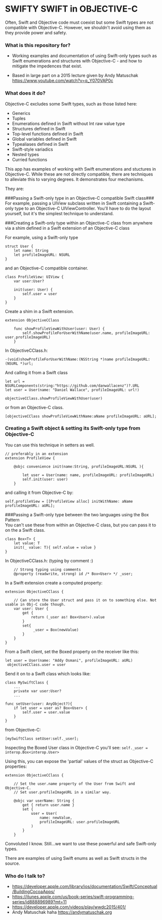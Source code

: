 # SWIFTY SWIFT in OBJECTIVE-C #

Often, Swift and Objective code must coexist but some Swift types are not compatible with Objective-C.
However, we shouldn't avoid using them as they provide power and safety.


### What is this repository for? ###

* Working examples and documentation of using Swift-only types such as Swift enumerations and structures with Objective-C - and how to mitigate the impedences that exist.

* Based in large part on a 2015 lecture given by Andy Matuschak <https://www.youtube.com/watch?v=q_Y070VAP0c>


### What does it do? ###

Objective-C excludes some Swift types, such as those listed here:

* Generics
* Tuples
* Enumerations defined in Swift without Int raw value type
* Structures defined in Swift
* Top-level functions defined in Swift
* Global variables defined in Swift
* Typealiases defined in Swift
* Swift-style variadics
* Nested types
* Curried functions
 
This app has examples of working with Swift enumerations and stuctures in Objective-C. While these are not directly compatible, there are techniques to alleviate this to varying degrees. It demonstrates four mechanisms.

 They are:

###Passing a Swift-only type in an Objective-C compatible Swift class###
For example, passing a UIView subclass written in Swift containing a Swift-only type to an Objective-C UIViewController. You'll have to do the layout yourself, but it's the simplest technique to understand.



###Creating a Swift-only type within an Objective-C class from anywhere via                                                                 a shim defined in a Swift extension of an Objective-C class   


For example, using a Swift-only type


	struct User {
    	let name: String
    	let profileImageURL: NSURL
	}


and an Objective-C compatible container.

	class ProfileView: UIView {
    	var user:User?
    	
    	init(user: User) {
        	self.user = user
        }
    }
    	

Create a shim in a Swift extension.
    
	extension ObjectiveCClass

    	func showProfileViewWithUser(user: User) {
        	self.showProfileForUserWithName(user.name, profileImageURL: user.profileImageURL)
    	}
        
In ObjectiveCClass.h:

	-(void)showProfileForUserWithName:(NSString *)name profileImageURL: (NSURL *)url;


And calling it from a Swift class

    let url = NSURLComponents(string:"https://github.com/danwallacenz")?.URL
    let user = User(name: "Daniel Wallace", profileImageURL: url!)
	
	objectiveCClass.showProfileViewWithUser(user)
	
or from an Objective-C class.

	[objectiveCClass showProfileViewWithName:aName profileImageURL: aURL];


	
### Creating a Swift object & setting its Swift-only type from Objective-C ###
You can use this technique in setters as well. 

    	
    // preferably in an extension		
	extension ProfileView {
    
    	@objc convenience init(name:String, profileImageURL:NSURL ){
        	
        	let user = User(name: name, profileImageURL: profileImageURL)
        	self.init(user: user)
    	}

		
		
and calling it from Objective-C by:
	
	self.profileView = [[ProfileView alloc] initWithName: aName profileImageURL: aURL];  
  

###Passing a Swift-only type between the two languages using the Box Pattern      
You can't use these from within an Objective-C class, but you can pass it to on the a Swift class.

	class Box<T> {
        let value: T    
        init(_ value: T){ self.value = value }
    }

In ObjectiveCClass.h:  (typing by comment :)
	
		// Strong typing using comments
		@property (readwrite, strong) id /* Box<User> */ _user;


In a Swift extension create a computed property:


	extension ObjectiveCClass {
		
		// Can store the User struct and pass it on to something else. Not usable in Obj-C code though.
    	var user: User {
        	get {
            	return (_user as! Box<User>).value
       		}
        	set{
           		 _user = Box(newValue)
        	}
    	}
    }

From a Swift client, set the Boxed property on the receiver like this:
		
	let user = User(name: "Addy Osmani", profileImageURL: aURL)
     objectiveCClass.user = user
		
	
Send it on to a Swift class which looks like:
	
	class MySwiftClass { 
		...
		private var user:User?
		...
		
    func setUser(user: AnyObject?){
        if let user = user as? Box<User> {
            self.user = user.value
        }
    }
	
from Objective-C:

	[mySwiftClass setUser:self._user];
	
Inspecting the Boxed User class in Objective-C	you'll see:
	`self._user = interop.Box<interop.User>`

Using this, you can expose the 'partial' values of the struct as Objective-C properties:
	
	extension ObjectiveCClass {
		
		// Set the user.name property of the User from Swift and Objective-C.
		// Set user.profileImageURL in a similar way.
		
		@objc var userName: String {
			get { return user.name }
			set {
				user = User(
					name: newValue,
					profileImageURL: user.profileImageURL
				)
			}
		}
		  
	
		
Convoluted I know. Still...we want to use these powerful and safe Swift-only types.

 There are examples of using Swift enums as well as Swift structs in the source.


### Who do I talk to? ###

* <https://developer.apple.com/library/ios/documentation/Swift/Conceptual/BuildingCocoaApps/>
* <https://itunes.apple.com/us/book-series/swift-programming-series/id888896989?mt=11>
* <https://developer.apple.com/videos/play/wwdc2015/401/>
* Andy Matuschak haha <https://andymatuschak.org>